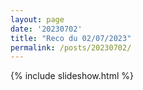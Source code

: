 ```yaml
---
layout: page
date: '20230702'
title: "Reco du 02/07/2023"
permalink: /posts/20230702/
---
```

{% include slideshow.html %}